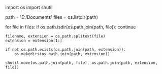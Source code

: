 import os
import shutil

path = 'E:/Documents'
files = os.listdir(path)

for file in files:
    if os.path.isdir(os.path.join(path, file)):
        continue

    filename, extension = os.path.splitext(file)
    extension = extension[1:]

    if not os.path.exists(os.path.join(path, extension)):
        os.makedirs(os.path.join(path, extension))

    shutil.move(os.path.join(path, file), os.path.join(path, extension, file))

